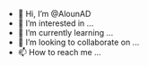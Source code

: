 - 👋 Hi, I’m @AlounAD
- 👀 I’m interested in ...
- 🌱 I’m currently learning ...
- 💞️ I’m looking to collaborate on ...
- 📫 How to reach me ...

<!---
AlounAD/AlounAD is a ✨ special ✨ repository because its `README.md` (this file) appears on your GitHub profile.
You can click the Preview link to take a look at your changes.
--->
